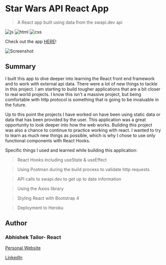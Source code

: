 # Star Wars API React App

> A React app built using data from the swapi.dev api

![js](ReadmeImages/javascript.png) ![html](ReadmeImages/react.png) ![css](ReadmeImages/bootstrap.png)

Check out the app [HERE](https://bb-star-wars-api.herokuapp.com/)!

![Screenshot](ReadmeImages/screenshot.png)

## Summary

I built this app to dive deeper into learning the React front end framework and to work with external api data. There were a lot of new things to tackle in this project. I am starting to build tougher applications that are a bit closer to real world projects. I know this isn't a massive project, but being comfortable with http protocol is something that is going to be invaluable in the future.

Up to this point the projects I have worked on have been using static data or data that has been provided by the user. This application was a great opportunity to look deeper into how the web works. Building this project was also a chance to continue to practice working with react. I wanted to try to learn as much new things as possible, which is why I chose to use only functional components with React Hooks.

Specific things I used and learned while building this application:

> React Hooks including useState & useEffect

> Using Postman during the build process to validate http requests

> API calls to swapi.dev to get up to date information

> Using the Axios library

> Styling React with Bootstrap 4

> Deployment to Heroku

## Author

### Abhishek Tailor-   React

<a href="https://google.com" target="_blank" rel="noopener">Personal Website</a>

[LinkedIn]([https://www.linkedin.com/in/bbastanza](https://www.linkedin.com/in/abhishek-tailor-31b9a7244/))
